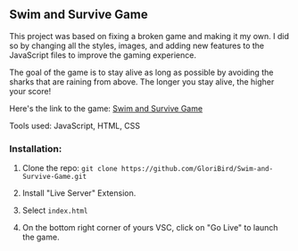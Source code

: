 <h2>Swim and Survive Game</h2>

This project was based on fixing a broken game and making it my own. I did so by changing all the styles, images, and adding new features to the JavaScript files to improve the gaming experience.

The goal of the game is to stay alive as long as possible by avoiding the sharks that are raining from above. The longer you stay alive, the higher your score!

Here's the link to the game: [Swim and Survive Game](https://swim-and-survive.netlify.app/)

Tools used: JavaScript, HTML, CSS

<h3>Installation:</h3>
 <ol>
  <li>
    <p>Clone the repo: <code>git clone https://github.com/GloriBird/Swim-and-Survive-Game.git</code>
</p>
  </li>
  <li>
    <p>Install "Live Server" Extension.</p>
  </li>
  <li>
    <p>Select <code>index.html</code></p>
  </li>
   <li>
    <p>On the bottom right corner of yours VSC, click on "Go Live" to launch the game.</p>
  </li>
</ol> 
  
